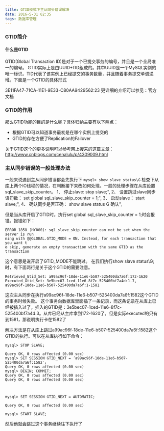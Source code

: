 ```yaml
---
title: GTID模式下主从同步错误解决
date: 2016-5-31 02:35
tags: 数据库管理
---
```


### GTID简介 ###
#### 什么是GTID ####
GTID(Global Transaction ID)是对于一个已提交事务的编号，并且是一个全局唯一的编号。
GTID实际上是由UUID+TID组成的。其中UUID是一个MySQL实例的唯一标识。TID代表了该实例上已经提交的事务数量，并且随着事务提交单调递增。下面是一个GTID的具体形式

3E11FA47-71CA-11E1-9E33-C80AA9429562:23
更详细的介绍可以参见：官方文档

### GTID的作用 ###
那么GTID功能的目的是什么呢？具体归纳主要有以下两点：

- 根据GTID可以知道事务最初是在哪个实例上提交的
- GTID的存在方便了Replication的Failover

关于GTID这个的更多说明可以参考网上搜来的这篇文章：http://www.cnblogs.com/cenalulu/p/4309009.html

### 主从同步错误的一般处理办法 ###
一般来说遇到主从同步错误都会先执行下 `mysql> show slave status\G` 检查下从库上两个IO线程的情况，在判断接下来改如何处理。一般的处理步骤在从库设置sql_slave_skip_counter。
1、 停止slave: stop slave;",
2、 设置跳过slave同步语句数： set global sql_slave_skip_counter = 1;",
3、 启动slave： start slave;",
4、 确认同步是否正确： show slave status G 确认",


但是当从库开启了GTID时，执行set global sql_slave_skip_counter = 1;时会报错。报错如下：
```
ERROR 1858 (HY000): sql_slave_skip_counter can not be set when the server is run
ning with @@GLOBAL.GTID_MODE = ON. Instead, for each transaction that you want t
o skip, generate an empty transaction with the same GTID as the transaction
```

这个意思是说开启了GTID_MODE不能跳过。
在我们执行show slave status\G;时，有下面两行是关于这个GTID的需要注意。
```
Retrieved_Gtid_Set: a99ac96f-18de-11e6-b507-525400da7a6f:172-1620
Executed_Gtid_Set: 3e5bec07-1ced-11e6-8f7c-525400bf7a4d:1-7,
a99ac96f-18de-11e6-b507-525400da7a6f:1-1581
```

这次主从同步在执行a99ac96f-18de-11e6-b507-525400da7a6f:1582这个GTID的事务时候失败。
这个事务向数据库里面插了一条记录，而这条记录在从库上已经被插入过了。插入的GTID是：3e5bec07-1ced-11e6-8f7c-525400bf7a4d:3。从库已经从主库拿到172-1620了，但是实际executed的只有到1581，那说明执行卡在1582了



解决方法是在从库上跳过a99ac96f-18de-11e6-b507-525400da7a6f:1582这个GTID的执行。可以在从库执行如下命令：

```
mysql> STOP SLAVE;

Query OK, 0 rows affected (0.00 sec)
mysql> SET SESSION GTID_NEXT = ’a99ac96f-18de-11e6-b507-525400da7a6f:1582′;
Query OK, 0 rows affected (0.00 sec)
mysql> BEGIN; COMMIT;
Query OK, 0 rows affected (0.00 sec)
Query OK, 0 rows affected (0.00 sec)

 

mysql> SET SESSION GTID_NEXT = AUTOMATIC;

Query OK, 0 rows affected (0.00 sec)

mysql> START SLAVE;
```

然后他就会跳过这个事务继续往下执行了